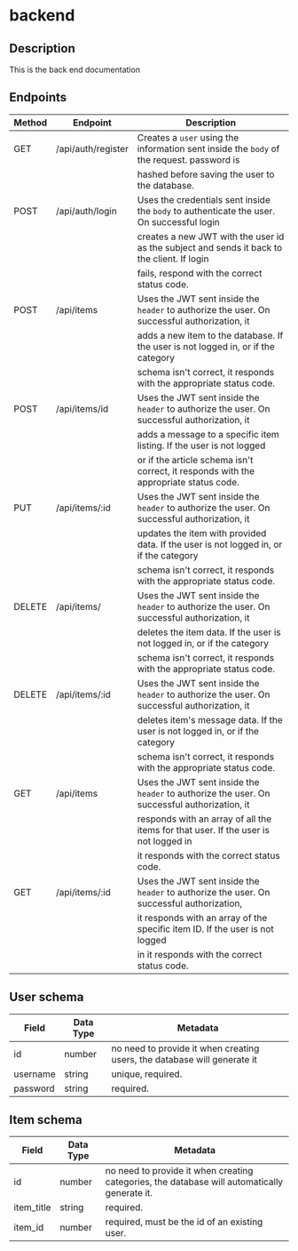 # backend


## Description

This is the back end documentation 

## Endpoints

| Method | Endpoint                      | Description                                                                                  |
| ------ | ----------------------------  | -------------------------------------------------------------------------------------------- |
| GET    | /api/auth/register            | Creates a `user` using the information sent inside the `body` of the request. password is    |
|        |                               | hashed before saving the user to the database.                                               |
| POST   | /api/auth/login               | Uses the credentials sent inside the `body` to authenticate the user. On successful login    |
|        |                               | creates a new JWT with the user id as the subject and sends it back to the client. If login  |
|        |                               | fails, respond with the correct status code.                                                 |
| POST   | /api/items                    | Uses the JWT sent inside the `header` to authorize the user. On successful authorization, it |
|        |                               | adds a new item to the database. If the user is not logged in, or if the category            |
|        |                               | schema isn't correct, it responds with the appropriate status code.                          |
| POST   | /api/items/id                 | Uses the JWT sent inside the `header` to authorize the user. On successful authorization, it |
|        |                               | adds a message to a specific item listing. If the user is not logged                         |
|        |                               | or if the article schema isn't correct, it responds with the appropriate status code.        |
| PUT    | /api/items/:id                | Uses the JWT sent inside the `header` to authorize the user. On successful authorization, it |
|        |                               | updates the item with provided data. If the user is not logged in, or if the category        |
|        |                               | schema isn't correct, it responds with the appropriate status code.                          |
| DELETE | /api/items/                   | Uses the JWT sent inside the `header` to authorize the user. On successful authorization, it |
|        |                               | deletes the item data. If the user is not logged in, or if the category                      |
|        |                               | schema isn't correct, it responds with the appropriate status code.                          |
| DELETE | /api/items/:id                | Uses the JWT sent inside the `header` to authorize the user. On successful authorization, it |
|        |                               | deletes item's message data. If the user is not logged in, or if the category                |
|        |                               | schema isn't correct, it responds with the appropriate status code.                          |
| GET    | /api/items                    | Uses the JWT sent inside the `header` to authorize the user. On successful authorization, it |
|        |                               | responds with an array of all the items for that user. If the user is not logged in          |
|        |                               | it responds with the correct status code.                                                    |
| GET    | /api/items/:id                | Uses the JWT sent inside the `header` to authorize the user. On successful authorization,    |
|        |                               | it responds with an array of the specific item ID. If the user is not logged                 |
|        |                               | in it responds with the correct status code.                                                 |

## User schema

| Field            | Data Type | Metadata                                                                                               |
| ---------------- | --------- | ------------------------------------------------------------------------------------------------------ |
| id               | number    | no need to provide it when creating users, the database will generate it                               |
| username         | string    | unique, required.                                                                                      |
| password         | string    | required.                                                                                              |

## Item schema

| Field            | Data Type | Metadata                                                                                               |
| ---------------- | --------- | ------------------------------------------------------------------------------------------------------ |
| id               | number    | no need to provide it when creating categories, the database will automatically generate it.           |
| item_title   | string    | required.                                                                                              |
| item_id          | number    | required, must be the id of an existing user.                                                          |

